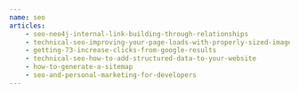 ```yaml
---
name: seo
articles:
    - seo-neo4j-internal-link-building-through-relationships
    - technical-seo-improving-your-page-loads-with-properly-sized-images
    - getting-73-increase-clicks-from-google-results
    - technical-seo-how-to-add-structured-data-to-your-website
    - how-to-generate-a-sitemap
    - seo-and-personal-marketing-for-developers
---
```

